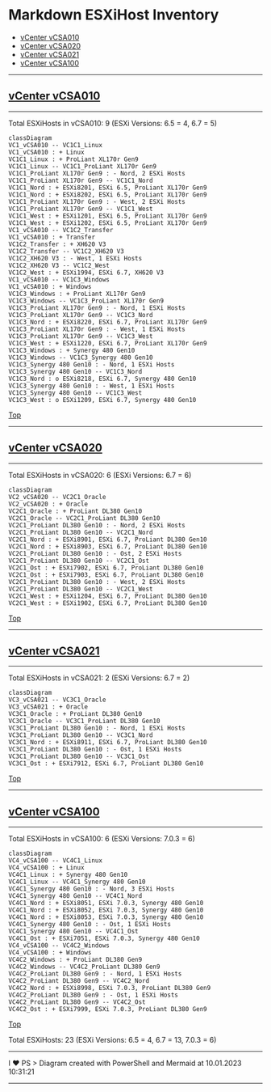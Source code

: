 # Markdown ESXiHost Inventory

 - [vCenter vCSA010](#vcenter-vcsa010)
 - [vCenter vCSA020](#vcenter-vcsa020)
 - [vCenter vCSA021](#vcenter-vcsa021)
 - [vCenter vCSA100](#vcenter-vcsa100)

---

## [vCenter vCSA010](https://vCSA010.my.company.ch/ui)

---

Total ESXiHosts in vCSA010: 9 (ESXi Versions: 6.5 = 4, 6.7 = 5)

````mermaid
classDiagram
VC1_vCSA010 -- VC1C1_Linux
VC1_vCSA010 : + Linux
VC1C1_Linux : + ProLiant XL170r Gen9
VC1C1_Linux -- VC1C1_ProLiant XL170r Gen9
VC1C1_ProLiant XL170r Gen9 : - Nord, 2 ESXi Hosts
VC1C1_ProLiant XL170r Gen9 -- VC1C1_Nord
VC1C1_Nord : + ESXi8201, ESXi 6.5, ProLiant XL170r Gen9
VC1C1_Nord : + ESXi8202, ESXi 6.5, ProLiant XL170r Gen9
VC1C1_ProLiant XL170r Gen9 : - West, 2 ESXi Hosts
VC1C1_ProLiant XL170r Gen9 -- VC1C1_West
VC1C1_West : + ESXi1201, ESXi 6.5, ProLiant XL170r Gen9
VC1C1_West : + ESXi1202, ESXi 6.5, ProLiant XL170r Gen9
VC1_vCSA010 -- VC1C2_Transfer
VC1_vCSA010 : + Transfer
VC1C2_Transfer : + XH620 V3
VC1C2_Transfer -- VC1C2_XH620 V3
VC1C2_XH620 V3 : - West, 1 ESXi Hosts
VC1C2_XH620 V3 -- VC1C2_West
VC1C2_West : + ESXi1994, ESXi 6.7, XH620 V3
VC1_vCSA010 -- VC1C3_Windows
VC1_vCSA010 : + Windows
VC1C3_Windows : + ProLiant XL170r Gen9
VC1C3_Windows -- VC1C3_ProLiant XL170r Gen9
VC1C3_ProLiant XL170r Gen9 : - Nord, 1 ESXi Hosts
VC1C3_ProLiant XL170r Gen9 -- VC1C3_Nord
VC1C3_Nord : + ESXi8220, ESXi 6.7, ProLiant XL170r Gen9
VC1C3_ProLiant XL170r Gen9 : - West, 1 ESXi Hosts
VC1C3_ProLiant XL170r Gen9 -- VC1C3_West
VC1C3_West : + ESXi1220, ESXi 6.7, ProLiant XL170r Gen9
VC1C3_Windows : + Synergy 480 Gen10
VC1C3_Windows -- VC1C3_Synergy 480 Gen10
VC1C3_Synergy 480 Gen10 : - Nord, 1 ESXi Hosts
VC1C3_Synergy 480 Gen10 -- VC1C3_Nord
VC1C3_Nord : o ESXi8218, ESXi 6.7, Synergy 480 Gen10
VC1C3_Synergy 480 Gen10 : - West, 1 ESXi Hosts
VC1C3_Synergy 480 Gen10 -- VC1C3_West
VC1C3_West : o ESXi1209, ESXi 6.7, Synergy 480 Gen10
````

[Top](#)


---

## [vCenter vCSA020](https://vCSA020.my.company.ch/ui)

---

Total ESXiHosts in vCSA020: 6 (ESXi Versions: 6.7 = 6)

````mermaid
classDiagram
VC2_vCSA020 -- VC2C1_Oracle
VC2_vCSA020 : + Oracle
VC2C1_Oracle : + ProLiant DL380 Gen10
VC2C1_Oracle -- VC2C1_ProLiant DL380 Gen10
VC2C1_ProLiant DL380 Gen10 : - Nord, 2 ESXi Hosts
VC2C1_ProLiant DL380 Gen10 -- VC2C1_Nord
VC2C1_Nord : + ESXi8901, ESXi 6.7, ProLiant DL380 Gen10
VC2C1_Nord : + ESXi8903, ESXi 6.7, ProLiant DL380 Gen10
VC2C1_ProLiant DL380 Gen10 : - Ost, 2 ESXi Hosts
VC2C1_ProLiant DL380 Gen10 -- VC2C1_Ost
VC2C1_Ost : + ESXi7902, ESXi 6.7, ProLiant DL380 Gen10
VC2C1_Ost : + ESXi7903, ESXi 6.7, ProLiant DL380 Gen10
VC2C1_ProLiant DL380 Gen10 : - West, 2 ESXi Hosts
VC2C1_ProLiant DL380 Gen10 -- VC2C1_West
VC2C1_West : + ESXi1204, ESXi 6.7, ProLiant DL380 Gen10
VC2C1_West : + ESXi1902, ESXi 6.7, ProLiant DL380 Gen10
````

[Top](#)


---

## [vCenter vCSA021](https://vCSA021.my.company.ch/ui)

---

Total ESXiHosts in vCSA021: 2 (ESXi Versions: 6.7 = 2)

````mermaid
classDiagram
VC3_vCSA021 -- VC3C1_Oracle
VC3_vCSA021 : + Oracle
VC3C1_Oracle : + ProLiant DL380 Gen10
VC3C1_Oracle -- VC3C1_ProLiant DL380 Gen10
VC3C1_ProLiant DL380 Gen10 : - Nord, 1 ESXi Hosts
VC3C1_ProLiant DL380 Gen10 -- VC3C1_Nord
VC3C1_Nord : + ESXi8911, ESXi 6.7, ProLiant DL380 Gen10
VC3C1_ProLiant DL380 Gen10 : - Ost, 1 ESXi Hosts
VC3C1_ProLiant DL380 Gen10 -- VC3C1_Ost
VC3C1_Ost : + ESXi7912, ESXi 6.7, ProLiant DL380 Gen10
````

[Top](#)


---

## [vCenter vCSA100](https://vCSA100.my.company.ch/ui)

---

Total ESXiHosts in vCSA100: 6 (ESXi Versions: 7.0.3 = 6)

````mermaid
classDiagram
VC4_vCSA100 -- VC4C1_Linux
VC4_vCSA100 : + Linux
VC4C1_Linux : + Synergy 480 Gen10
VC4C1_Linux -- VC4C1_Synergy 480 Gen10
VC4C1_Synergy 480 Gen10 : - Nord, 3 ESXi Hosts
VC4C1_Synergy 480 Gen10 -- VC4C1_Nord
VC4C1_Nord : + ESXi8051, ESXi 7.0.3, Synergy 480 Gen10
VC4C1_Nord : + ESXi8052, ESXi 7.0.3, Synergy 480 Gen10
VC4C1_Nord : + ESXi8053, ESXi 7.0.3, Synergy 480 Gen10
VC4C1_Synergy 480 Gen10 : - Ost, 1 ESXi Hosts
VC4C1_Synergy 480 Gen10 -- VC4C1_Ost
VC4C1_Ost : + ESXi7051, ESXi 7.0.3, Synergy 480 Gen10
VC4_vCSA100 -- VC4C2_Windows
VC4_vCSA100 : + Windows
VC4C2_Windows : + ProLiant DL380 Gen9
VC4C2_Windows -- VC4C2_ProLiant DL380 Gen9
VC4C2_ProLiant DL380 Gen9 : - Nord, 1 ESXi Hosts
VC4C2_ProLiant DL380 Gen9 -- VC4C2_Nord
VC4C2_Nord : + ESXi8998, ESXi 7.0.3, ProLiant DL380 Gen9
VC4C2_ProLiant DL380 Gen9 : - Ost, 1 ESXi Hosts
VC4C2_ProLiant DL380 Gen9 -- VC4C2_Ost
VC4C2_Ost : + ESXi7999, ESXi 7.0.3, ProLiant DL380 Gen9
````

[Top](#)

Total ESXiHosts: 23 (ESXi Versions: 6.5 = 4, 6.7 = 13, 7.0.3 = 6)

---

I ♥ PS > Diagram created with PowerShell and Mermaid at 10.01.2023 10:31:21

---

